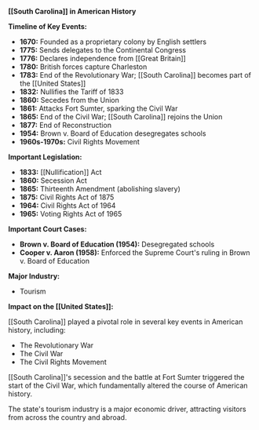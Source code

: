 **[[South Carolina]] in American History**

**Timeline of Key Events:**

* **1670:** Founded as a proprietary colony by English settlers
* **1775:** Sends delegates to the Continental Congress
* **1776:** Declares independence from [[Great Britain]]
* **1780:** British forces capture Charleston
* **1783:** End of the Revolutionary War; [[South Carolina]] becomes part of the [[United States]]
* **1832:** Nullifies the Tariff of 1833
* **1860:** Secedes from the Union
* **1861:** Attacks Fort Sumter, sparking the Civil War
* **1865:** End of the Civil War; [[South Carolina]] rejoins the Union
* **1877:** End of Reconstruction
* **1954:** Brown v. Board of Education desegregates schools
* **1960s-1970s:** Civil Rights Movement

**Important Legislation:**

* **1833:** [[Nullification]] Act
* **1860:** Secession Act
* **1865:** Thirteenth Amendment (abolishing slavery)
* **1875:** Civil Rights Act of 1875
* **1964:** Civil Rights Act of 1964
* **1965:** Voting Rights Act of 1965

**Important Court Cases:**

* **Brown v. Board of Education (1954):** Desegregated schools
* **Cooper v. Aaron (1958):** Enforced the Supreme Court's ruling in Brown v. Board of Education

**Major Industry:**

* Tourism

**Impact on the [[United States]]:**

[[South Carolina]] played a pivotal role in several key events in American history, including:

* The Revolutionary War
* The Civil War
* The Civil Rights Movement

[[South Carolina]]'s secession and the battle at Fort Sumter triggered the start of the Civil War, which fundamentally altered the course of American history.

The state's tourism industry is a major economic driver, attracting visitors from across the country and abroad.